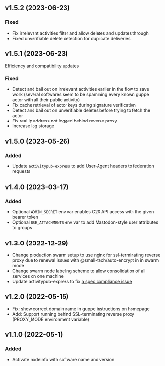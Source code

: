 ## v1.5.2 (2023-06-23)

### Fixed
* Fix irrelevant activities filter and allow deletes and updates through
* Fixed unverifiable delete detection for duplicate deliveries

## v1.5.1 (2023-06-23)
Efficiency and compatibility updates
### Fixed
* Detect and bail out on irrelevant activities earlier in the flow to save work (several softwares seem to be spamming every known guppe actor with all their public activity)
* Fix cache retrieval of actor keys during signature verification
* Detect and bail out on unverifiable deletes before trying to fetch the actor
* Fix real ip address not logged behind reverse proxy
* Increase log storage
## v1.5.0 (2023-05-26)

### Added
* Update `activitypub-express` to add User-Agent headers to federation requests

## v1.4.0 (2023-03-17)

### Added
* Optional `ADMIN_SECRET` env var enables C2S API access with the given bearer token
* Optional `USE_ATTACHMENTS` env var to add Mastodon-style user attributes to groups

## v1.3.0 (2022-12-29)

* Change production swarm setup to use nginx for ssl-terminating reverse proxy due to renewal issues with @small-tech/auto-encrypt in in swarm mode
* Change swarm node labeling scheme to allow consolidation of all services on one machine
* Update activitypub-express to fix [a spec compliance issue](https://github.com/immers-space/activitypub-express/pull/83)

## v1.2.0 (2022-05-15)

* Fix: show correct domain name in guppe instructions on homepage
* Add: Support running behind SSL-terminating reverse proxy (PROXY_MODE environment variable)

## v1.1.0 (2022-05-1)

### Added

* Activate nodeinfo with software name and version
